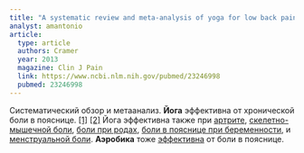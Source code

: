 ```yaml
---
title: "A systematic review and meta-analysis of yoga for low back pain"
analyst: amantonio
article:
  type: article
  authors: Cramer
  year: 2013
  magazine: Clin J Pain
  link: https://www.ncbi.nlm.nih.gov/pubmed/23246998
  pubmed: 23246998
---
```


Систематический обзор и метаанализ. **Йога** эффективна от хронической боли в пояснице. [[1]](https://www.ncbi.nlm.nih.gov/pubmed/23894731) [[2]](https://www.ncbi.nlm.nih.gov/pubmed/28631003)
Йога эффективна также при [артрите](https://www.ncbi.nlm.nih.gov/pmc/articles/PMC3026480), [скелетно-мышечной боли](https://www.ncbi.nlm.nih.gov/pubmed/29118252), [боли при родах](https://www.ncbi.nlm.nih.gov/pubmed/28438273), [боли в пояснице при беременности](https://www.ncbi.nlm.nih.gov/pubmed/23506189), и [менструальной боли](https://www.ncbi.nlm.nih.gov/pubmed/29037637).
**Аэробика** тоже [эффективна](https://www.ncbi.nlm.nih.gov/pubmed/25299528) от боли в пояснице.
